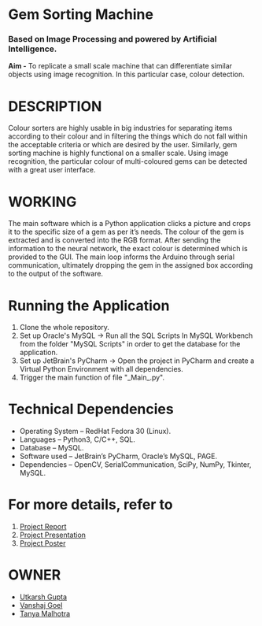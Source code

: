 # Gem Sorting Machine 
### Based on Image Processing and powered by Artificial Intelligence.

**Aim -** To replicate a small scale machine that can differentiate similar objects using image recognition. In this particular case, colour detection.

# DESCRIPTION
Colour sorters are highly usable in big industries for separating items according to their colour and in filtering the things which do not fall within the acceptable criteria or which are desired by the user. Similarly, gem sorting machine is highly functional on a smaller scale. Using image recognition, the particular colour of multi-coloured gems can be detected with a great user interface.

# WORKING
The main software which is a Python application clicks a picture and crops it to the specific size of a gem as per it’s needs. The colour of the gem is extracted and is converted into the RGB format. After sending the information to the neural network, the exact colour is determined which is provided to the GUI. The main loop informs the Arduino through serial communication, ultimately dropping the gem in the assigned box according to the output of the software.

# Running the Application
1. Clone the whole repository.
2. Set up Oracle's MySQL -> Run all the SQL Scripts In MySQL Workbench from the folder "MySQL Scripts" in order to get the database for the application.
3. Set up JetBrain's PyCharm -> Open the project in PyCharm and create a Virtual Python Environment with all dependencies.
4. Trigger the main function of file "\_Main\_.py".

# Technical Dependencies
- Operating System – RedHat Fedora 30 (Linux).
- Languages – Python3, C/C++, SQL.
- Database – MySQL.
- Software used – JetBrain’s PyCharm, Oracle’s MySQL, PAGE.
- Dependencies – OpenCV, SerialCommunication, SciPy, NumPy, Tkinter, MySQL.

# For more details, refer to
1. [Project Report](https://github.com/AvGeekGupta/Gems-Seperator/blob/master/Documents/Project%20Report.pdf)
2. [Project Presentation](https://github.com/AvGeekGupta/Gems-Seperator/blob/master/Documents/Presentation.pdf)
3. [Project Poster](https://github.com/AvGeekGupta/Gems-Seperator/blob/master/Documents/Poster.png)

# OWNER
- [Utkarsh Gupta](https://www.linkedin.com/in/avgeekgupta/)
- [Vanshaj Goel](https://www.linkedin.com/in/vanshaj-goel-593833163/)
- [Tanya Malhotra](https://www.linkedin.com/in/tanya-malhotra-0999001a9/)
